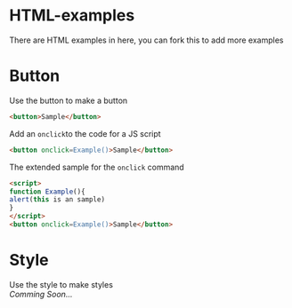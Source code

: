 <!--
You found an page!
Angel Woz Here

Wait is that an Dreamberd Refrence?
-->

# HTML-examples
There are HTML examples in here, you can fork this to add more examples

# Button
Use the button to make a button
```HTML
<button>Sample</button>
```
Add an `onclick`to the code for a JS script
```HTML
<button onclick=Example()>Sample</button>
```

The extended sample for the `onclick` command
```HTML
<script>
function Example(){
alert(this is an sample)
}
</script>
<button onclick=Example()>Sample</button>
```
# Style
Use the style to make styles<br>
_Comming Soon..._
